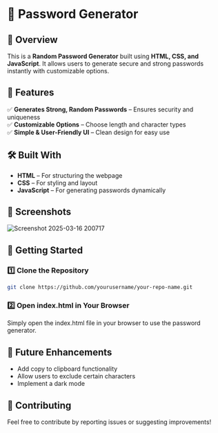 # 🔐 Password Generator

## 🚀 Overview  
This is a **Random Password Generator** built using **HTML, CSS, and JavaScript**. It allows users to generate secure and strong passwords instantly with customizable options.

## 🔹 Features  
✅ **Generates Strong, Random Passwords** – Ensures security and uniqueness  
✅ **Customizable Options** – Choose length and character types  
✅ **Simple & User-Friendly UI** – Clean design for easy use  

## 🛠️ Built With  
- **HTML** – For structuring the webpage  
- **CSS** – For styling and layout  
- **JavaScript** – For generating passwords dynamically  

## 📸 Screenshots  
![Screenshot 2025-03-16 200717](https://github.com/user-attachments/assets/4b44e66a-ac7c-4401-add2-151d8bc9fbdb)


## 🚀 Getting Started  

### 1️⃣ Clone the Repository  
```bash
git clone https://github.com/yourusername/your-repo-name.git
```

### 2️⃣ Open index.html in Your Browser
Simply open the index.html file in your browser to use the password generator.

## 📌 Future Enhancements
-  Add copy to clipboard functionality
-  Allow users to exclude certain characters
-  Implement a dark mode

## 🎯 Contributing
Feel free to contribute by reporting issues or suggesting improvements!


